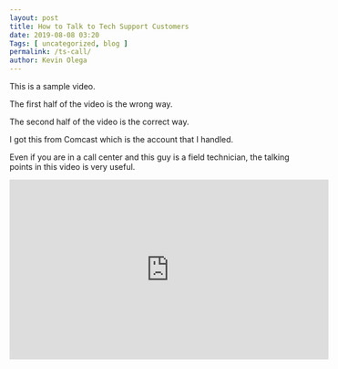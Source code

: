```yaml
--- 
layout: post 
title: How to Talk to Tech Support Customers 
date: 2019-08-08 03:20
Tags: [ uncategorized, blog ]
permalink: /ts-call/ 
author: Kevin Olega 
--- 
```

This is a sample video.

The first half of the video is the wrong way.

The second half of the video is the correct way.

I got this from Comcast which is the account that I handled.

Even if you are in a call center and this guy is a field technician, the talking points in this video is very useful.

<iframe width="560" height="315" src="https://www.youtube.com/embed/5XWNF_5VHBs" frameborder="0" allow="accelerometer; autoplay; encrypted-media; gyroscope; picture-in-picture" allowfullscreen></iframe>

